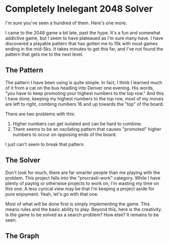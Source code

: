 # Completely Inelegant 2048 Solver

I'm sure you've seen a hundred of them.  Here's one more.

I came to the 2048 game a bit late, past the hype.  It's a fun and somewhat
addictive game, but I seem to have plateaued as I'm sure many have.  I have
discovered a playable pattern that has gotten me to 15k with most games ending
in the mid-5ks.  It takes minutes to get this far, and I've not found the
pattern that gets me to the next level.

## The Pattern

The pattern I have been using is quite simple.  In fact, I think I learned much
of it from a cat on the bus heading into Denver one evening.  His words, "you
have to keep promoting your highest numbers to the top row."  And this I have
done, keeping my highest numbers to the top row, most of my moves are left to
right, combing numbers 16 and up towards the "top" of the board.

There are two problems with this:

1. Higher numbers can get isolated and can be hard to combine.
2. There seems to be an oscilating pattern that causes "promoted" higher numbers
   to occur on opposing ends of the board.

I just can't seem to break that pattern.

## The Solver

Don't look for much, there are far smarter people than me playing with the
problem.  This project falls into the "procrasti-work" category.  While I have
plenty of paying or otherwise projects to work on, I'm wasting my time on this
one.  A less cynical view may be that I'm keeping a project aside for pure
enjoyment.  Yeah, let's go with that one.

Most of what will be done first is simply implementing the game.  This means
rules and the basic ability to play.  Beyond this, here is the creativity.  Is
the game to be solved as a search problem?  How else?  It remains to be seen.

## The Graph
